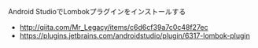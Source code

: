 Android StudioでLombokプラグインをインストールする

* http://qiita.com/Mr_Legacy/items/c6d6cf39a7c0c48f27ec
* https://plugins.jetbrains.com/androidstudio/plugin/6317-lombok-plugin
